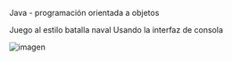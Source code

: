 Java - programación orientada a objetos

Juego al estilo batalla naval
Usando la interfaz de consola

![imagen](https://user-images.githubusercontent.com/90303345/232817320-6bc4df31-7038-4742-b6aa-8859a20cb3ac.png)
